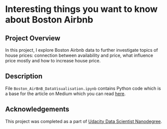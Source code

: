 # Interesting things you want to know about Boston Airbnb

## Project Overview
In this project, I explore Boston Airbnb data to further investigate topics of house prices: connection between availability and price, what influence price mostly and how to increase house price.

## Description
File ```Boston_AirBnB_DataVisualisation.ipynb``` contains Python code which is a base for the article on Medium which you can read [here](https://medium.com/@anna.natalia.dutkiewicz/interesting-things-you-want-to-know-about-boston-airbnb-8b3b4e2501ed).

## Acknowledgements
This project was completed as a part of [Udacity Data Scientist Nanodegree](https://www.udacity.com/course/data-scientist-nanodegree--nd025).
